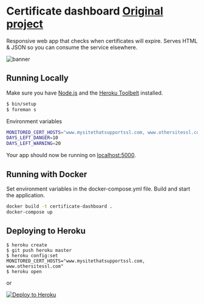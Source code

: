 # Certificate dashboard [Original project](https://github.com/cmrunton/tls-dashboard)

Responsive web app that checks when certificates will expire. Serves HTML & JSON so you can consume the service elsewhere.

![banner](certificate-check.png "Banner app preview")

## Running Locally

Make sure you have [Node.js](http://nodejs.org/) and the [Heroku Toolbelt](https://toolbelt.heroku.com/) installed.

```sh
$ bin/setup
$ foreman s
```

Environment variables

```sh
MONITORED_CERT_HOSTS="www.mysitethatsupportssl.com, www.othersitessl.com"
DAYS_LEFT_DANGER=10
DAYS_LEFT_WARNING=20
```

Your app should now be running on [localhost:5000](http://localhost:5000/).

## Running with Docker

Set environment variables in the docker-compose.yml file.
Build and start the application.

```sh
docker build -t certificate-dashboard .
docker-compose up
```

## Deploying to Heroku

```
$ heroku create
$ git push heroku master
$ heroku config:set MONITORED_CERT_HOSTS="www.mysitethatsupportssl.com, www.othersitessl.com"
$ heroku open
```
or

[![Deploy to Heroku](https://www.herokucdn.com/deploy/button.png)](https://heroku.com/deploy)
